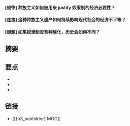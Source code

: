 #### [规律] 种族主义如何被用来 justify 奴隶制的经济必要性？


#### [连接] 这种种族主义遗产如何持续影响现代社会的经济不平等？


#### [谜题] 如果奴隶制没有种族化，历史会如何不同？


## 摘要


## 要点

- 
- 
- 

## 链接

- [[{h3_subfolder} MOC]]
